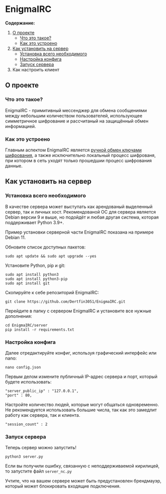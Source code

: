 # EnigmaIRC
**Содержание:**
1. [О проекте](#p1)
    - [Что это такое?](#p1_1)
    - [Как это устроено](#p1_2)
2. [Как установить на сервер](#p2)
    - [Установка всего необходимого](#p2_1)
    - [Настройка конфига](#p2_2)
    - [Запуск сервера](#p2_3)
3. Как настроить клиент

<h2 id="p1">О проекте</h2>
<h3 id="p1_1">Что это такое?</h3>
EnigmaIRC - примитивный мессенджер для обмена сообщениями между небольшим количеством пользователей, использующее симметричное шифрование и рассчитаный на защищённый обмен информацией.

<h3 id="p1_2">Как это устроено</h3>
Главным аспектом EnigmaIRC является <u>ручной обмен ключами шифрования</u>, а также исключительно локальный процесс шифрованя, при котором в сеть уходят только прошедшии процесс шифрования данные.

<h2 id="p2">Как установить на сервер</h2>

<h3 id="p2_1">Установка всего необходимого</h3>

В качестве сервера может выступать как арендованый выделенный сервер, так и личных хост. Рекомендованой ОС для сервера является Debian версии 9 и выше, но подойдёт и любая другая система, которая поддерживает Python 3.9+.

Пример установки серверной части EnigmaIRC показана на примере Debian 11.

Обновите список доступных пакетов:

`sudo apt update && sudo apt upgrade --yes`

Установите Python, pip и git:

```
sudo apt install python3
sudo apt install python3-pip
sudo apt install git
```

Скопируйте к себе репозиторий EnigmaIRC:

```
git clone https://github.com/Dertfin3051/EnigmaIRC.git
```

Перейдите в папку с сервером EnigmaIRC и установите все нужные дополнения:

```
cd EnigmaIRC/server
pip install -r requirements.txt
```

<h3 id="p2_2">Настройка конфига</h3>

Далее отредактируйте конфиг, используя графический интерфейс или nano:

```
nano config.json
```

Первым делом измените публичный IP-адрес сервера и порт, который будете использовать:

```
"server_public_ip" : "127.0.0.1",
"port" : 80,
```

Настройте количество людей, которые могут общаться одновременно. Не рекомендуется использовать большие числа, так как это замедлит работу как сервера, так и клиента.

```
"session_count" : 2
```

<h3 id="p2_3">Запуск сервера</h3>

Теперь сервер можно запустить!

```
python3 server.py
```

Если вы получили ошибку, связанную с неподдерживаемой кирилицей, то запустите файл `server_nc.py`

Учтите, что на вашем сервере может быть предустановлен брендмауэр, который может блокировать входящие подключения.

